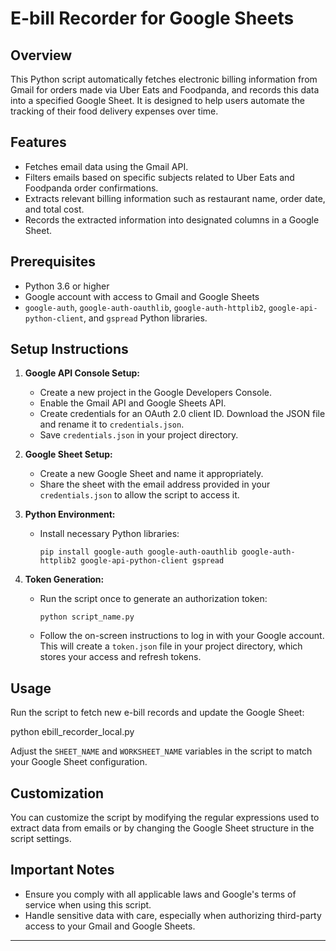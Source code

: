 # E-bill Recorder for Google Sheets

## Overview
This Python script automatically fetches electronic billing information from Gmail for orders made via Uber Eats and Foodpanda, and records this data into a specified Google Sheet. It is designed to help users automate the tracking of their food delivery expenses over time.

## Features
- Fetches email data using the Gmail API.
- Filters emails based on specific subjects related to Uber Eats and Foodpanda order confirmations.
- Extracts relevant billing information such as restaurant name, order date, and total cost.
- Records the extracted information into designated columns in a Google Sheet.

## Prerequisites
- Python 3.6 or higher
- Google account with access to Gmail and Google Sheets
- `google-auth`, `google-auth-oauthlib`, `google-auth-httplib2`, `google-api-python-client`, and `gspread` Python libraries.

## Setup Instructions

1. **Google API Console Setup:**
   - Create a new project in the Google Developers Console.
   - Enable the Gmail API and Google Sheets API.
   - Create credentials for an OAuth 2.0 client ID. Download the JSON file and rename it to `credentials.json`.
   - Save `credentials.json` in your project directory.

2. **Google Sheet Setup:**
   - Create a new Google Sheet and name it appropriately.
   - Share the sheet with the email address provided in your `credentials.json` to allow the script to access it.

3. **Python Environment:**
   - Install necessary Python libraries:
     ```
     pip install google-auth google-auth-oauthlib google-auth-httplib2 google-api-python-client gspread
     ```

4. **Token Generation:**
   - Run the script once to generate an authorization token:
     ```
     python script_name.py
     ```
   - Follow the on-screen instructions to log in with your Google account. This will create a `token.json` file in your project directory, which stores your access and refresh tokens.

## Usage
Run the script to fetch new e-bill records and update the Google Sheet:

python ebill_recorder_local.py


Adjust the `SHEET_NAME` and `WORKSHEET_NAME` variables in the script to match your Google Sheet configuration.

## Customization
You can customize the script by modifying the regular expressions used to extract data from emails or by changing the Google Sheet structure in the script settings.

## Important Notes
- Ensure you comply with all applicable laws and Google's terms of service when using this script.
- Handle sensitive data with care, especially when authorizing third-party access to your Gmail and Google Sheets.

---
